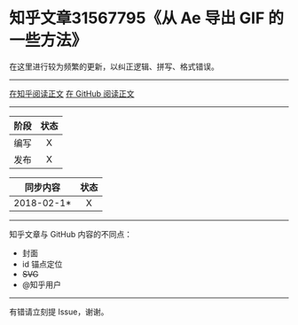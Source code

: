 知乎文章31567795《从 Ae 导出 GIF 的一些方法》
========================================

在这里进行较为频繁的更新，以纠正逻辑、拼写、格式错误。

----

[在知乎阅读正文](//zhuanlan.zhihu.com/p/31567795)
[在 GitHub 阅读正文](md4GitHub.md)

----

| 阶段 | 状态 |
|-|:-:|
| 编写 | X |
| 发布 | X |

| 同步内容 | 状态 |
|-|:-:|
| 2018-02-1* | X |

----

知乎文章与 GitHub 内容的不同点：
* 封面
* id 锚点定位
* ~~SVG~~
* @知乎用户

----

有错请立刻提 Issue，谢谢。
